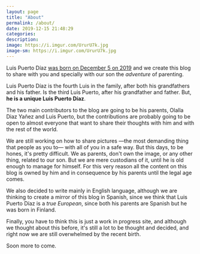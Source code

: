 ```yaml
---
layout: page
title: "About"
permalink: /about/
date: 2019-12-15 21:48:29
categories:
description:
image: https://i.imgur.com/UrurU7k.jpg
image-sm: https://i.imgur.com/UrurU7k.jpg
---
```


Luis Puerto Díaz [was born on December 5 on 2019][birth] and we create this blog to share with you and specially with our son the _adventure_ of parenting. 

Luis Puerto Díaz is the fourth Luis in the family, after both his grandfathers and his father. Is the third Luis Puerto, after his grandfather and father. But, **he is a unique Luis Puerto Díaz**. 

The two main contributors to the blog are going to be his parents, Olalla Diaz Yañez and Luis Puerto, but the contributions are probably going to be open to almost everyone that want to share their thoughts with him and with the rest of the world. 

We are still working on how to share pictures —the most demanding thing that people as you to— with all of you in a safe way. But this days, to be hones, it's pretty difficult. We as parents, don't own the image, or any other thing, related to our son. But we are mere custodians of it, until he is old enough to manage for himself. For this very reason all the content on this blog is owned by him and in consequence by his parents until the legal age comes. 

We also decided to write mainly in English language, although we are thinking to create a mirror of this blog in Spanish, since we think that Luis Puerto Díaz is a _true European_, since both his parents are Spanish but he was born in Finland.  

Finally, you have to think this is just a work in progress site, and although we thought about this before, it's still a lot to be thought and decided, and right now we are still overwhelmed by the recent birth. 

Soon more to come. 


[birth]: /2019/12/05/hello-world/
